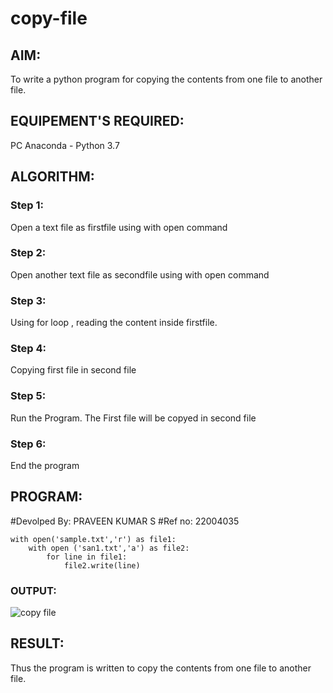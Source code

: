 # copy-file
## AIM:
To write a python program for copying the contents from one file to another file.
## EQUIPEMENT'S REQUIRED: 
PC
Anaconda - Python 3.7
## ALGORITHM: 
### Step 1:
Open a text file as firstfile using with open command
### Step 2: 
Open another text file as secondfile using with open command 
### Step 3: 
Using for loop , reading the content inside firstfile.
### Step 4:  
Copying first file in second file
### Step 5: 
Run the Program. The First file will be copyed in second file
### Step 6: 
End the program
## PROGRAM:
#Devolped By: PRAVEEN KUMAR S
#Ref no: 22004035
```
with open('sample.txt','r') as file1:
    with open ('san1.txt','a') as file2:
        for line in file1:
            file2.write(line)
```
### OUTPUT:
![copy file](https://user-images.githubusercontent.com/119559827/214614499-749fa4e0-ce04-40d6-99a0-53a4d07a0a95.png)

## RESULT:
Thus the program is written to copy the contents from one file to another file.
